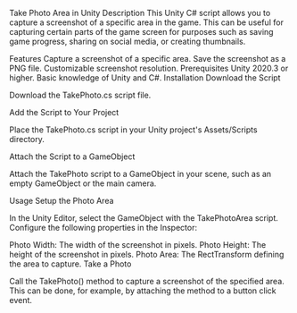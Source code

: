 Take Photo Area in Unity
Description
This Unity C# script allows you to capture a screenshot of a specific area in the game. This can be useful for capturing certain parts of the game screen for purposes such as saving game progress, sharing on social media, or creating thumbnails.

Features
Capture a screenshot of a specific area.
Save the screenshot as a PNG file.
Customizable screenshot resolution.
Prerequisites
Unity 2020.3 or higher.
Basic knowledge of Unity and C#.
Installation
Download the Script

Download the TakePhoto.cs script file.

Add the Script to Your Project

Place the TakePhoto.cs script in your Unity project's Assets/Scripts directory.

Attach the Script to a GameObject

Attach the TakePhoto script to a GameObject in your scene, such as an empty GameObject or the main camera.

Usage
Setup the Photo Area

In the Unity Editor, select the GameObject with the TakePhotoArea script. Configure the following properties in the Inspector:

Photo Width: The width of the screenshot in pixels.
Photo Height: The height of the screenshot in pixels.
Photo Area: The RectTransform defining the area to capture.
Take a Photo

Call the TakePhoto() method to capture a screenshot of the specified area. This can be done, for example, by attaching the method to a button click event.
